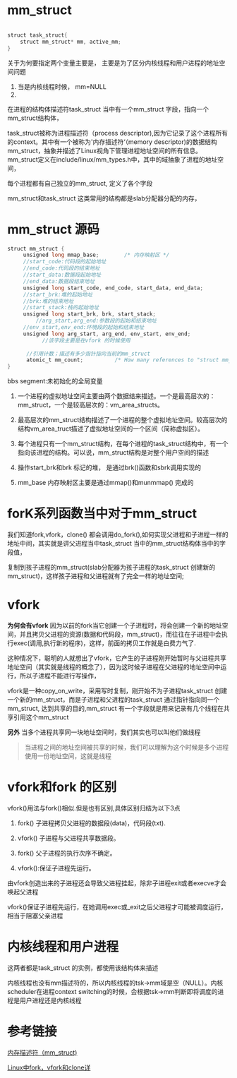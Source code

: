 # mm_struct

```java

struct task_struct{
    struct mm_struct* mm, active_mm;
}
```

关于为何要指定两个变量主要是， 主要是为了区分内核线程和用户进程的地址空间问题

1. 当是内核线程时候， mm=NULL
2.

在进程的结构体描述符task_struct 当中有一个mm_struct 字段，指向一个mm_struct结构体，

task_struct被称为进程描述符（process descriptor),因为它记录了这个进程所有的context。其中有一个被称为'内存描述符‘（memory descriptor)的数据结构mm_struct，抽象并描述了Linux视角下管理进程地址空间的所有信息。
mm_struct定义在include/linux/mm_types.h中，其中的域抽象了进程的地址空间，


每个进程都有自己独立的mm_struct, 定义了各个字段

mm_struct和task_struct 这类常用的结构都是slab分配器分配的内存，

# mm_struct 源码


```java
struct mm_struct {
     unsigned long mmap_base;        /* 内存映射区 */
     //start_code:代码段的起始地址
     //end_code:代码段的结束地址
     //start_data:数据段起始地址
     //end_data:数据段结束地址
     unsigned long start_code, end_code, start_data, end_data;
     //start_brk:堆的起始地址
     //brk:堆的结束地址
     //start_stack:栈的起始地址
     unsigned long start_brk, brk, start_stack;
         //arg_start,arg_end:参数段的起始和结束地址
     //env_start,env_end:环境段的起始和结束地址
     unsigned long arg_start, arg_end, env_start, env_end;
           //该字段主要是在vfork 的时候使用
         
      //引用计数；描述有多少指针指向当前的mm_struct
      atomic_t mm_count;          /* How many references to "struct mm_struct" (users count as 1) */ 
}
```


bbs segment:未初始化的全局变量

1. 一个进程的虚拟地址空间主要由两个数据结来描述。一个是最高层次的：mm_struct，一个是较高层次的：vm_area_structs。

2. 最高层次的mm_struct结构描述了一个进程的整个虚拟地址空间。较高层次的结构vm_area_truct描述了虚拟地址空间的一个区间（简称虚拟区）。

3. 每个进程只有一个mm_struct结构，在每个进程的task_struct结构中，有一个指向该进程的结构。可以说，mm_struct结构是对整个用户空间的描述

4. 操作start_brk和brk 标记的堆， 是通过brk()函数和sbrk调用实现的

5. mm_base 内存映射区主要是通过mmap()和munmmap() 完成的
# forK系列函数当中对于mm_struct

我们知道fork,vfork，clone() 都会调用do_fork(),如何实现父进程和子进程一样的地址中间，其实就是讲父进程当中task_struct 当中的mm_struct结构体当中的字段值，

复制到孩子进程的mm_struct(slab分配器为孩子进程的task_struct 创建新的mm_struct)，这样孩子进程和父进程就有了完全一样的地址空间;


# vfork
**为何会有vfork**
因为以前的fork当它创建一个子进程时，将会创建一个新的地址空间，并且拷贝父进程的资源(数据和代码段，mm_struct)，而往往在子进程中会执行exec(调用,执行新的程序)，这样，前面的拷贝工作就是白费力气了.

这种情况下，聪明的人就想出了vfork，它产生的子进程刚开始暂时与父进程共享地址空间（其实就是线程的概念了），因为这时候子进程在父进程的地址空间中运行，所以子进程不能进行写操作，


vfork是一种copy_on_write，采用写时复制，刚开始不为子进程task_struct 创建一个新的mm_struct，而是子进程和父进程的task_struct 通过指针指向同一个mm_struct, 达到共享的目的,mm_struct 有一个字段就是用来记录有几个线程在共享引用这个mm_struct


**另外**
当多个进程共享同一块地址空间时，我们其实也可以叫他们做线程

>当进程之间的地址空间被共享的时候，我们可以理解为这个时候是多个进程使用一份地址空间，这就是线程

# vfork和fork 的区别

vfork()用法与fork()相似.但是也有区别,具体区别归结为以下3点

1. fork() 子进程拷贝父进程的数据段(data)，代码段(txt). 
2. vfork() 子进程与父进程共享数据段。

3. fork() 父子进程的执行次序不确定。 
4. vfork():保证子进程先运行。


由vfork创造出来的子进程还会导致父进程挂起，除非子进程exit或者execve才会唤起父进程

vfork()保证子进程先运行，在她调用exec或_exit之后父进程才可能被调度运行，相当于阻塞父亲进程

# 内核线程和用户进程

这两者都是task_struct 的实例，都使用该结构体来描述


内核线程也没有mm描述符的，所以内核线程的tsk->mm域是空（NULL）。内核scheduler在进程context switching的时候，会根据tsk->mm判断即将调度的进程是用户进程还是内核线程

# 参考链接
[内存描述符（mm_struct)](https://blog.csdn.net/tiankong_/article/details/75676131)

[Linux中fork，vfork和clone详](https://blog.csdn.net/gatieme/article/details/51417488)